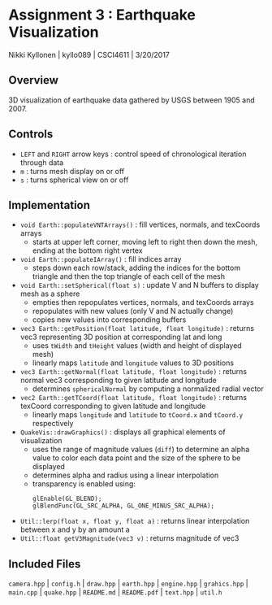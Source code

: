 # Assignment 3 : Earthquake Visualization
Nikki Kyllonen | kyllo089 | CSCI4611 | 3/20/2017

## Overview
3D visualization of earthquake data gathered by USGS between 1905 and 2007.

## Controls
- `LEFT` and `RIGHT` arrow keys : control speed of chronological iteration through data
- `m` : turns mesh display on or off
- `s` : turns spherical view on or off

## Implementation
- `void Earth::populateVNTArrays()` : fill vertices, normals, and texCoords arrays
	- starts at upper left corner, moving left to right then down the mesh, ending at the bottom right vertex
- `void Earth::populateIArray()` : fill indices array
	- steps down each row/stack, adding the indices for the bottom triangle and then the top triangle of each cell of the mesh
- `void Earth::setSpherical(float s)` : update V and N buffers to display mesh as a sphere
	- empties then repopulates vertices, normals, and texCoords arrays
	- repopulates with new values (only V and N actually change)
	- copies new values into corresponding buffers
- `vec3 Earth::getPosition(float latitude, float longitude)` : returns vec3 representing 3D	position at	corresponding lat and long
	- uses `tWidth` and `tHeight` values (width and height of displayed mesh)
	- linearly maps `latitude` and `longitude` values to 3D positions
- `vec3 Earth::getNormal(float latitude, float longitude)` : returns normal vec3 corresponding to given latitude and longitude
	- determines `sphericalNormal` by computing a normalized radial vector
- `vec2 Earth::getTCoord(float latitude, float longitude)` : returns texCoord corresponding to given latitude and longitude
	- linearly maps `longitude` and `latitude` to `tCoord.x` and `tCoord.y` respectively
- `QuakeVis::drawGraphics()` : displays all graphical elements of visualization
	- uses the range of magnitude values (`diff`) to determine an alpha value to color each data point and the size of the sphere to be displayed
	- determines alpha and radius using a linear interpolation
	- transparency is enabled using:
		```
		glEnable(GL_BLEND);
		glBlendFunc(GL_SRC_ALPHA, GL_ONE_MINUS_SRC_ALPHA);
		```
- `Util::lerp(float x, float y, float a)` : returns linear interpolation between x and y by an amount a
- `Util::float getV3Magnitude(vec3 v)` : returns magnitude of vec3

## Included Files
`camera.hpp` | `config.h` | `draw.hpp` | `earth.hpp` | `engine.hpp` | `grahics.hpp` | `main.cpp` | `quake.hpp` | `README.md` | `README.pdf` | `text.hpp` | `util.h`